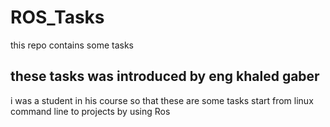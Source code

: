 # ROS_Tasks
this repo contains some tasks
## these tasks was introduced by eng khaled gaber
i was a student in his course
so that these are some tasks start from linux command line to projects by using Ros
